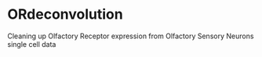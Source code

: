 # ORdeconvolution
Cleaning up Olfactory Receptor expression from Olfactory Sensory Neurons single cell data
